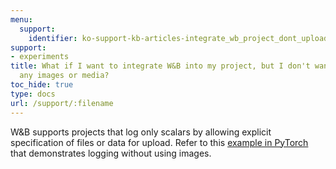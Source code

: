 ```yaml
---
menu:
  support:
    identifier: ko-support-kb-articles-integrate_wb_project_dont_upload_any_images_media
support:
- experiments
title: What if I want to integrate W&B into my project, but I don't want to upload
  any images or media?
toc_hide: true
type: docs
url: /support/:filename
---
```


W&B supports projects that log only scalars by allowing explicit specification of files or data for upload. Refer to this [example in PyTorch](http://wandb.me/pytorch-colab) that demonstrates logging without using images.